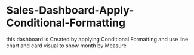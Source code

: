 # Sales-Dashboard-Apply-Conditional-Formatting
this dashboard is Created by applying  Conditional Formatting and use line chart and card visual to show month by Measure
